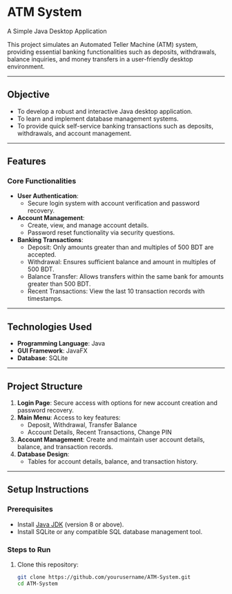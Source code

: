 # ATM System  
A Simple Java Desktop Application  

This project simulates an Automated Teller Machine (ATM) system, providing essential banking functionalities such as deposits, withdrawals, balance inquiries, and money transfers in a user-friendly desktop environment.  

---

## **Objective**  
- To develop a robust and interactive Java desktop application.  
- To learn and implement database management systems.  
- To provide quick self-service banking transactions such as deposits, withdrawals, and account management.  

---

## **Features**  
### **Core Functionalities**  
- **User Authentication**:  
  - Secure login system with account verification and password recovery.  
- **Account Management**:  
  - Create, view, and manage account details.  
  - Password reset functionality via security questions.  
- **Banking Transactions**:  
  - Deposit: Only amounts greater than and multiples of 500 BDT are accepted.  
  - Withdrawal: Ensures sufficient balance and amount in multiples of 500 BDT.  
  - Balance Transfer: Allows transfers within the same bank for amounts greater than 500 BDT.  
  - Recent Transactions: View the last 10 transaction records with timestamps.  

---

## **Technologies Used**  
- **Programming Language**: Java  
- **GUI Framework**: JavaFX  
- **Database**: SQLite  

---

## **Project Structure**  
1. **Login Page**: Secure access with options for new account creation and password recovery.  
2. **Main Menu**: Access to key features:  
   - Deposit, Withdrawal, Transfer Balance  
   - Account Details, Recent Transactions, Change PIN  
3. **Account Management**: Create and maintain user account details, balance, and transaction records.  
4. **Database Design**:  
   - Tables for account details, balance, and transaction history.  

---

## **Setup Instructions**  

### **Prerequisites**  
- Install [Java JDK](https://www.oracle.com/java/technologies/javase-downloads.html) (version 8 or above).  
- Install SQLite or any compatible SQL database management tool.  

### **Steps to Run**  
1. Clone this repository:  
   ```bash
   git clone https://github.com/yourusername/ATM-System.git
   cd ATM-System
